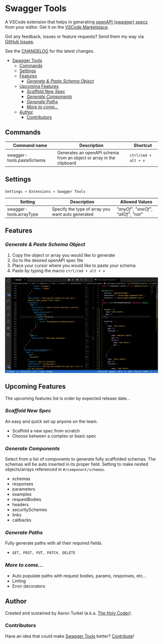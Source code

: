 # Swagger Tools

A VSCode extension that helps in generating [openAPI (swagger) specs](https://swagger.io/specification/) from your editor.
Get it on the [VSCode Marketplace](https://marketplace.visualstudio.com/).

Got any feedback, issues or feature requests? Send them my way via [GitHub Issues](https://github.com/AaronDovTurkel/swagger-tools/issues).

See the [CHANGELOG](/CHANGELOG.md) for the latest changes.

- [Swagger Tools](#swagger-tools)
  - [Commands](#commands)
  - [Settings](#settings)
  - [Features](#features)
    - [*Generate & Paste Schema Object*](#generate--paste-schema-object)
  - [Upcoming Features](#upcoming-features)
    - [*Scaffold New Spec*](#scaffold-new-spec)
    - [*Generate Components*](#generate-components)
    - [*Generate Paths*](#generate-paths)
    - [*More to come...*](#more-to-come)
  - [Author](#author)
    - [Contributors](#contributors)

## Commands

| Command name             | Description                                                          | Shortcut             |
| ------------------------ | -------------------------------------------------------------------- | -------------------- |
| swagger-tools.pasteSchema| Generates an openAPI schema from an object or array in the clipboard | `ctrl/cmd + alt + v` |

## Settings

`Settings → Extensions → Swagger Tools`

| Setting                 | Description                                       | Allowed Values                           |
| ----------------------- | ------------------------------------------------- | ---------------------------------------- |
| swagger-tools.arrayType | Specify the type of array you want auto generated | *"anyOf"*, *"oneOf"*, *"allOf"*, *"not"* |

## Features

### *Generate & Paste Schema Object*

1. Copy the object or array you would like to generate
2. Go to the desired openAPI spec file
3. Place your cursor where you would like to paste your schema
4. Paste by typing the macro `ctrl/cmd + alt + v`

![Paste Schema Gif](https://github.com/AaronDovTurkel/swagger-tools/blob/master/src/assets/gifs/pasteSchemaTrimmed.gif)

## Upcoming Features

The upcoming features list is order by expected release date...

### *Scaffold New Spec*

An easy and quick set up anyone on the team.

- Scaffold a new spec from scratch
- Choose between a complex or basic spec

### *Generate Components*

Select from a list of components to generate fully scaffolded schemas.
The schemas will be auto inserted in its proper field.
Setting to make nested objects/arrays referenced in `#/component/schemas`.

- schemas
- responses
- parameters
- examples
- requestBodies
- headers
- securitySchemes
- links
- callbacks

### *Generate Paths*

Fully generate paths with all their required fields.

- `GET, POST, PUT, PATCH, DELETE`

### *More to come...*

- Auto populate paths with request bodies, params, responses, etc...
- Linting
- Error decorators

## Author

Created and sustained by Aaron Turkel (a.k.a. [The Holy Coder](https://github.com/AaronDovTurkel)).

### Contributors

Have an idea that could make [Swagger Tools](#swagger-tools) better? [Contribute](https://github.com/AaronDovTurkel/swagger-tools)!
